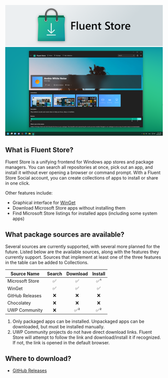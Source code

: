 ![Fluent Store](.community/LogoHero_Banner.png)
![Fluent Store](.community/Hero.png?raw=true)

## What is Fluent Store?
Fluent Store is a unifying frontend for Windows app stores and package managers. You can search all repositories at once, pick out an app, and install it without ever opening a browser or command prompt. With a Fluent Store Social account, you can create collections of apps to install or share in one click.

Other features include:
- Graphical interface for [WinGet](https://github.com/microsoft/winget-cli)
- Download Microsoft Store apps without installing them
- Find Microsoft Store listings for installed apps (including some system apps)

## What package sources are available?
Several sources are currently supported, with several more planned for the future. Listed below are the available sources, along with the features they currently support. Sources that implement at least one of the three features in the table can be added to Collections.

| Source Name       | Search | Download | Install
---                 | :---:  | :---:    | :---:
| Microsoft Store   | ✅     | ✅      | ✅¹ |
| WinGet            | ✅     | ✅      | ✅  |
| GitHub Releases   | ❌     | ❌      | ❌  |
| Chocolatey        | ❌     | ❌      | ❌  |
| UWP Community     | ❌     | ✅²     | ✅² |

1.  Only packaged apps can be installed. Unpackaged apps can be downloaded, but must be installed manually.
2.  UWP Community projects do not have direct download links. Fluent Store will attempt to follow the link
    and download/install it if recognized. If not, the link is opened in the default browser.

## Where to download?
- [GitHub Releases](https://github.com/yoshiask/FluentStore/releases)
